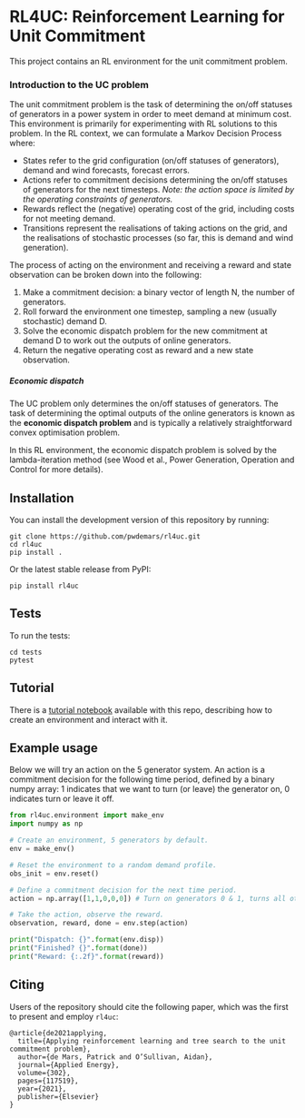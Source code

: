 # RL4UC: Reinforcement Learning for Unit Commitment

This project contains an RL environment for the unit commitment problem.

### Introduction to the UC problem 

The unit commitment problem is the task of determining the on/off statuses of generators in a power system in order to meet demand at minimum cost. This environment is primarily for experimenting with RL solutions to this problem. In the RL context, we can formulate a Markov Decision Process where: 

- States refer to the grid configuration (on/off statuses of generators), demand and wind forecasts, forecast errors. 
- Actions refer to commitment decisions determining the on/off statuses of generators for the next timesteps. *Note: the action space is limited by the operating constraints of generators.*
- Rewards reflect the (negative) operating cost of the grid, including costs for not meeting demand.
- Transitions represent the realisations of taking actions on the grid, and the realisations of stochastic processes (so far, this is demand and wind generation).

The process of acting on the environment and receiving a reward and state observation can be broken down into the following: 

1. Make a commitment decision: a binary vector of length N, the number of generators. 
2. Roll forward the environment one timestep, sampling a new (usually stochastic) demand D.
3. Solve the economic dispatch problem for the new commitment at demand D to work out the outputs of online generators.
4. Return the negative operating cost as reward and a new state observation.

##### Economic dispatch 

The UC problem only determines the on/off statuses of generators. The task of determining the optimal outputs of the online generators is known as the **economic dispatch problem** and is typically a relatively straightforward convex optimisation problem. 

In this RL environment, the economic dispatch problem is solved by the lambda-iteration method (see Wood et al., Power Generation, Operation and Control for more details). 


## Installation

You can install the development version of this repository by running:

```
git clone https://github.com/pwdemars/rl4uc.git
cd rl4uc
pip install .
```

Or the latest stable release from PyPI: 

```
pip install rl4uc
```

## Tests

To run the tests:

```
cd tests
pytest
```

## Tutorial

There is a [tutorial notebook](notebooks/tutorial.ipynb) available with this repo, describing how to create an environment and interact with it.

## Example usage

Below we will try an action on the 5 generator system. An action is a commitment decision for the following time period, defined by a binary numpy array: 1 indicates that we want to turn (or leave) the generator on, 0 indicates turn or leave it off. 

```python 
from rl4uc.environment import make_env
import numpy as np

# Create an environment, 5 generators by default.
env = make_env()

# Reset the environment to a random demand profile.
obs_init = env.reset()

# Define a commitment decision for the next time period.
action = np.array([1,1,0,0,0]) # Turn on generators 0 & 1, turns all others off.

# Take the action, observe the reward.
observation, reward, done = env.step(action)

print("Dispatch: {}".format(env.disp))
print("Finished? {}".format(done))
print("Reward: {:.2f}".format(reward))
```

## Citing

Users of the repository should cite the following paper, which was the first to present and employ `rl4uc`: 

```
@article{de2021applying,
  title={Applying reinforcement learning and tree search to the unit commitment problem},
  author={de Mars, Patrick and O’Sullivan, Aidan},
  journal={Applied Energy},
  volume={302},
  pages={117519},
  year={2021},
  publisher={Elsevier}
}
```
